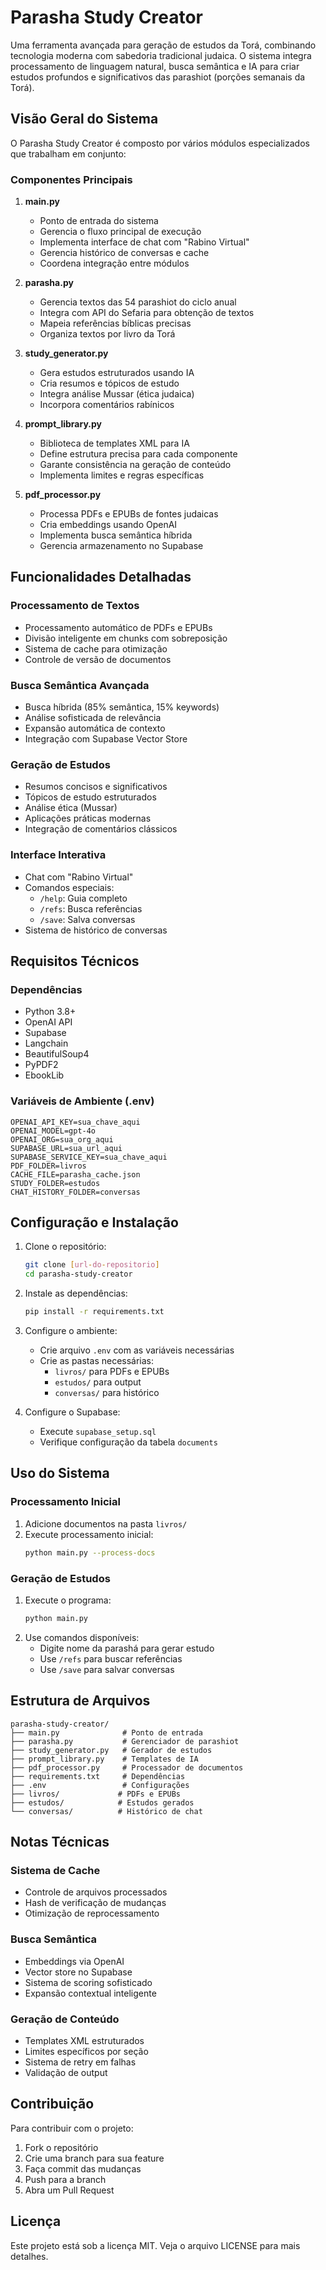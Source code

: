 # Parasha Study Creator

Uma ferramenta avançada para geração de estudos da Torá, combinando tecnologia moderna com sabedoria tradicional judaica. O sistema integra processamento de linguagem natural, busca semântica e IA para criar estudos profundos e significativos das parashiot (porções semanais da Torá).

## Visão Geral do Sistema

O Parasha Study Creator é composto por vários módulos especializados que trabalham em conjunto:

### Componentes Principais

1. **main.py**
   - Ponto de entrada do sistema
   - Gerencia o fluxo principal de execução
   - Implementa interface de chat com "Rabino Virtual"
   - Gerencia histórico de conversas e cache
   - Coordena integração entre módulos

2. **parasha.py**
   - Gerencia textos das 54 parashiot do ciclo anual
   - Integra com API do Sefaria para obtenção de textos
   - Mapeia referências bíblicas precisas
   - Organiza textos por livro da Torá

3. **study_generator.py**
   - Gera estudos estruturados usando IA
   - Cria resumos e tópicos de estudo
   - Integra análise Mussar (ética judaica)
   - Incorpora comentários rabínicos

4. **prompt_library.py**
   - Biblioteca de templates XML para IA
   - Define estrutura precisa para cada componente
   - Garante consistência na geração de conteúdo
   - Implementa limites e regras específicas

5. **pdf_processor.py**
   - Processa PDFs e EPUBs de fontes judaicas
   - Cria embeddings usando OpenAI
   - Implementa busca semântica híbrida
   - Gerencia armazenamento no Supabase

## Funcionalidades Detalhadas

### Processamento de Textos
- Processamento automático de PDFs e EPUBs
- Divisão inteligente em chunks com sobreposição
- Sistema de cache para otimização
- Controle de versão de documentos

### Busca Semântica Avançada
- Busca híbrida (85% semântica, 15% keywords)
- Análise sofisticada de relevância
- Expansão automática de contexto
- Integração com Supabase Vector Store

### Geração de Estudos
- Resumos concisos e significativos
- Tópicos de estudo estruturados
- Análise ética (Mussar)
- Aplicações práticas modernas
- Integração de comentários clássicos

### Interface Interativa
- Chat com "Rabino Virtual"
- Comandos especiais:
  - `/help`: Guia completo
  - `/refs`: Busca referências
  - `/save`: Salva conversas
- Sistema de histórico de conversas

## Requisitos Técnicos

### Dependências
- Python 3.8+
- OpenAI API
- Supabase
- Langchain
- BeautifulSoup4
- PyPDF2
- EbookLib

### Variáveis de Ambiente (.env)
```
OPENAI_API_KEY=sua_chave_aqui
OPENAI_MODEL=gpt-4o
OPENAI_ORG=sua_org_aqui
SUPABASE_URL=sua_url_aqui
SUPABASE_SERVICE_KEY=sua_chave_aqui
PDF_FOLDER=livros
CACHE_FILE=parasha_cache.json
STUDY_FOLDER=estudos
CHAT_HISTORY_FOLDER=conversas
```

## Configuração e Instalação

1. Clone o repositório:
   ```bash
   git clone [url-do-repositorio]
   cd parasha-study-creator
   ```

2. Instale as dependências:
   ```bash
   pip install -r requirements.txt
   ```

3. Configure o ambiente:
   - Crie arquivo `.env` com as variáveis necessárias
   - Crie as pastas necessárias:
     - `livros/` para PDFs e EPUBs
     - `estudos/` para output
     - `conversas/` para histórico

4. Configure o Supabase:
   - Execute `supabase_setup.sql`
   - Verifique configuração da tabela `documents`

## Uso do Sistema

### Processamento Inicial
1. Adicione documentos na pasta `livros/`
2. Execute processamento inicial:
   ```bash
   python main.py --process-docs
   ```

### Geração de Estudos
1. Execute o programa:
   ```bash
   python main.py
   ```
2. Use comandos disponíveis:
   - Digite nome da parashá para gerar estudo
   - Use `/refs` para buscar referências
   - Use `/save` para salvar conversas

## Estrutura de Arquivos
```
parasha-study-creator/
├── main.py              # Ponto de entrada
├── parasha.py           # Gerenciador de parashiot
├── study_generator.py   # Gerador de estudos
├── prompt_library.py    # Templates de IA
├── pdf_processor.py     # Processador de documentos
├── requirements.txt     # Dependências
├── .env                 # Configurações
├── livros/             # PDFs e EPUBs
├── estudos/            # Estudos gerados
└── conversas/          # Histórico de chat
```

## Notas Técnicas

### Sistema de Cache
- Controle de arquivos processados
- Hash de verificação de mudanças
- Otimização de reprocessamento

### Busca Semântica
- Embeddings via OpenAI
- Vector store no Supabase
- Sistema de scoring sofisticado
- Expansão contextual inteligente

### Geração de Conteúdo
- Templates XML estruturados
- Limites específicos por seção
- Sistema de retry em falhas
- Validação de output

## Contribuição

Para contribuir com o projeto:
1. Fork o repositório
2. Crie uma branch para sua feature
3. Faça commit das mudanças
4. Push para a branch
5. Abra um Pull Request

## Licença

Este projeto está sob a licença MIT. Veja o arquivo LICENSE para mais detalhes.
